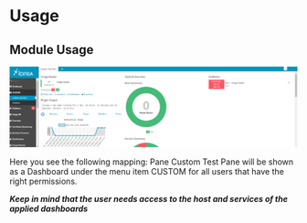 # Usage <a id="module-customdashboards-usage"></a>

## Module Usage  <a id="module-customdashboards-usage-module"></a>

![usage](img/custom-test-pane.png)

Here you see the following mapping:
Pane Custom Test Pane will be shown as a Dashboard under the menu item CUSTOM for all users that have the right permissions.

***Keep in mind that the user needs access to the host and services of the applied dashboards***
